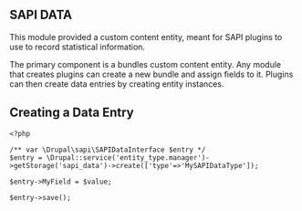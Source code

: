 SAPI DATA
---------

This module provided a custom content entity, meant for
SAPI plugins to use to record statistical information.

The primary component is a bundles custom content entity.
Any module that creates plugins can create a new bundle and
assign fields to it.  Plugins can then create data entries
by creating entity instances.

## Creating a Data Entry

````
<?php

/** var \Drupal\sapi\SAPIDataInterface $entry */
$entry = \Drupal::service('entity_type.manager')->getStorage('sapi_data')->create(['type'=>'MySAPIDataType']);

$entry->MyField = $value;

$entry->save();

````